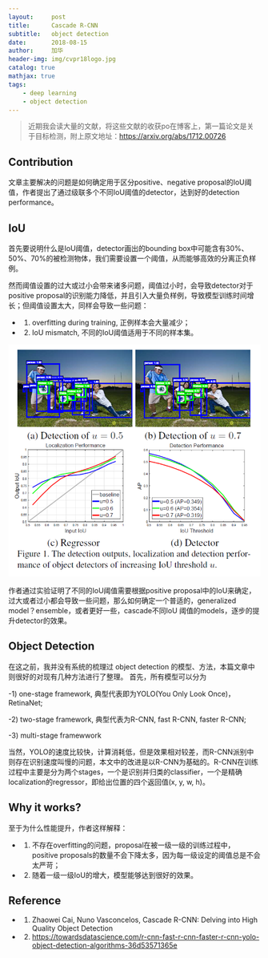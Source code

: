 ```yaml
---
layout:     post
title:      Cascade R-CNN
subtitle:   object detection
date:       2018-08-15
author:     加华
header-img: img/cvpr18logo.jpg
catalog: true
mathjax: true
tags:
    - deep learning
    - object detection
---
```


>近期我会读大量的文献，将这些文献的收获po在博客上，第一篇论文是关于目标检测，附上原文地址：https://arxiv.org/abs/1712.00726

## Contribution

文章主要解决的问题是如何确定用于区分positive、negative proposal的IoU阈值，作者提出了通过级联多个不同IoU阈值的detector，达到好的detection performance。

## IoU

首先要说明什么是IoU阈值，detector画出的bounding box中可能含有30%、50%、70%的被检测物体，我们需要设置一个阈值，从而能够高效的分离正负样例。

然而阈值设置的过大或过小会带来诸多问题，阈值过小时，会导致detector对于positive proposal的识别能力降低，并且引入大量负样例，导致模型训练时间增长；但阈值设置太大，同样会导致一些问题：

- 1) overfitting during training, 正例样本会大量减少；

- 2) IoU mismatch, 不同的IoU阈值适用于不同的样本集。

![](/img/cascade-r-cnn-1.png)

作者通过实验证明了不同的IoU阈值需要根据positive proposal中的IoU来确定，过大或者过小都会导致一些问题，那么如何确定一个普适的，generalized model？ensemble，或者更好一些，cascade不同IoU 阈值的models，逐步的提升detector的效果。

## Object Detection

在这之前，我并没有系统的梳理过 object detection 的模型、方法，本篇文章中则很好的对现有几种方法进行了整理。 首先，所有模型可以分为

-1) one-stage framework, 典型代表即为YOLO(You Only Look Once)，RetinaNet;

-2) two-stage framework, 典型代表为R-CNN, fast R-CNN, faster R-CNN;

-3) multi-stage framewwork

当然，YOLO的速度比较快，计算消耗低，但是效果相对较差，而R-CNN派别中则存在识别速度叫慢的问题，本文中的改进是以R-CNN为基础的。R-CNN在训练过程中主要是分为两个stages，一个是识别并归类的classifier，一个是精确localization的regressor，即给出位置的四个返回值(x, y, w, h)。

## Why it works?

至于为什么性能提升，作者这样解释：

- 1) 不存在overfitting的问题，proposal在被一级一级的训练过程中，positive proposals的数量不会下降太多，因为每一级设定的阈值总是不会太严苛；

- 2) 随着一级一级IoU的增大，模型能够达到很好的效果。

## Reference

- 1) Zhaowei Cai, Nuno Vasconcelos, Cascade R-CNN: Delving into High Quality Object Detection

- 2) https://towardsdatascience.com/r-cnn-fast-r-cnn-faster-r-cnn-yolo-object-detection-algorithms-36d53571365e



